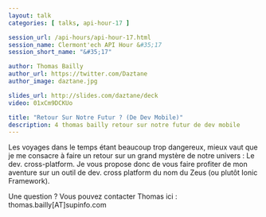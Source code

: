 ```yaml
---
layout: talk
categories: [ talks, api-hour-17 ]

session_url: /api-hours/api-hour-17.html
session_name: Clermont'ech API Hour &#35;17
session_short_name: "&#35;17"

author: Thomas Bailly
author_url: https://twitter.com/Daztane
author_image: daztane.jpg

slides_url: http://slides.com/daztane/deck
video: 01xCm9DCKUo

title: "Retour Sur Notre Futur ? (De Dev Mobile)"
description: 4 thomas bailly retour sur notre futur de dev mobile
---
```




Les voyages dans le temps étant beaucoup trop dangereux, mieux vaut que je me
consacre à faire un retour sur un grand mystère de notre univers : Le dev.
cross-platform.  Je vous propose donc de vous faire profiter de mon aventure
sur un outil de dev. cross platform du nom du Zeus (ou plutôt Ionic Framework).

Une question ? Vous pouvez contacter Thomas ici : thomas.bailly[AT]supinfo.com

